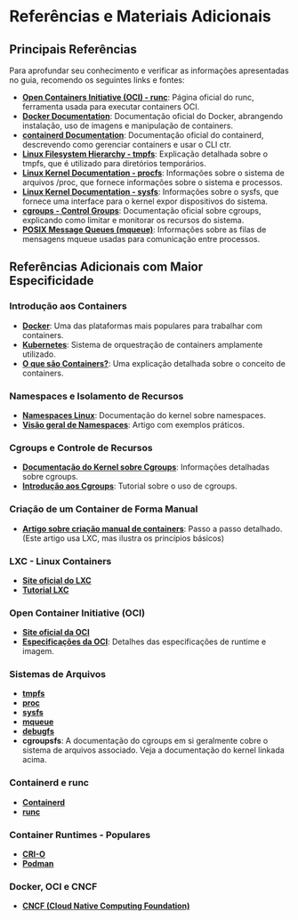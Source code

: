 # Referências e Materiais Adicionais

## Principais Referências

Para aprofundar seu conhecimento e verificar as informações apresentadas no guia, recomendo os seguintes links e fontes:

- **[Open Containers Initiative (OCI) - runc](https://github.com/opencontainers/runc)**: Página oficial do runc, ferramenta usada para executar containers OCI.
- **[Docker Documentation](https://docs.docker.com/)**: Documentação oficial do Docker, abrangendo instalação, uso de imagens e manipulação de containers.
- **[containerd Documentation](https://containerd.io/docs/)**: Documentação oficial do containerd, descrevendo como gerenciar containers e usar o CLI ctr.
- **[Linux Filesystem Hierarchy - tmpfs](https://man7.org/linux/man-pages/man5/tmpfs.5.html)**: Explicação detalhada sobre o tmpfs, que é utilizado para diretórios temporários.
- **[Linux Kernel Documentation - procfs](https://www.kernel.org/doc/Documentation/filesystems/proc.txt)**: Informações sobre o sistema de arquivos /proc, que fornece informações sobre o sistema e processos.
- **[Linux Kernel Documentation - sysfs](https://www.kernel.org/doc/html/latest/filesystems/sysfs.html)**: Informações sobre o sysfs, que fornece uma interface para o kernel expor dispositivos do sistema.
- **[cgroups - Control Groups](https://man7.org/linux/man-pages/man7/cgroups.7.html)**: Documentação oficial sobre cgroups, explicando como limitar e monitorar os recursos do sistema.
- **[POSIX Message Queues (mqueue)](https://man7.org/linux/man-pages/man7/mq_overview.7.html)**: Informações sobre as filas de mensagens mqueue usadas para comunicação entre processos.

## Referências Adicionais com Maior Especificidade

### Introdução aos Containers

- **[Docker](https://www.docker.com/)**: Uma das plataformas mais populares para trabalhar com containers.
- **[Kubernetes](https://kubernetes.io/)**: Sistema de orquestração de containers amplamente utilizado.
- **[O que são Containers?](https://www.redhat.com/pt-br/topics/containers/what-are-linux-containers)**: Uma explicação detalhada sobre o conceito de containers.

### Namespaces e Isolamento de Recursos

- **[Namespaces Linux](https://man7.org/linux/man-pages/man7/namespaces.7.html)**: Documentação do kernel sobre namespaces.
- **[Visão geral de Namespaces](https://lwn.net/Articles/531114/)**: Artigo com exemplos práticos.

### Cgroups e Controle de Recursos

- **[Documentação do Kernel sobre Cgroups](https://www.kernel.org/doc/html/latest/admin-guide/cgroup-v2.html)**: Informações detalhadas sobre cgroups.
- **[Introdução aos Cgroups](https://www.linux.com/topic/desktop/introduction-cgroups/)**: Tutorial sobre o uso de cgroups.

### Criação de um Container de Forma Manual

- **[Artigo sobre criação manual de containers](https://medium.com/@teddyking/linux-containers-lxc-101-part-1-31961a90e971)**: Passo a passo detalhado. (Este artigo usa LXC, mas ilustra os princípios básicos)

### LXC - Linux Containers

- **[Site oficial do LXC](https://linuxcontainers.org/)**
- **[Tutorial LXC](https://linuxcontainers.org/lxc/getting-started/)**

### Open Container Initiative (OCI)

- **[Site oficial da OCI](https://opencontainers.org/)**
- **[Especificações da OCI](https://github.com/opencontainers/)**: Detalhes das especificações de runtime e imagem.

### Sistemas de Arquivos

- **[tmpfs](https://man7.org/linux/man-pages/man5/tmpfs.5.html)**
- **[proc](https://man7.org/linux/man-pages/man5/proc.5.html)**
- **[sysfs](https://man7.org/linux/man-pages/man5/sysfs.5.html)**
- **[mqueue](https://man7.org/linux/man-pages/man7/mq_overview.7.html)**
- **[debugfs](https://www.kernel.org/doc/Documentation/filesystems/debugfs.txt)**
- **cgroupsfs**: A documentação do cgroups em si geralmente cobre o sistema de arquivos associado. Veja a documentação do kernel linkada acima.

### Containerd e runc

- **[Containerd](https://containerd.io/)**
- **[runc](https://github.com/opencontainers/runc)**

### Container Runtimes - Populares

- **[CRI-O](https://cri-o.io/)**
- **[Podman](https://podman.io/)**

### Docker, OCI e CNCF

- **[CNCF (Cloud Native Computing Foundation)](https://www.cncf.io/)**
